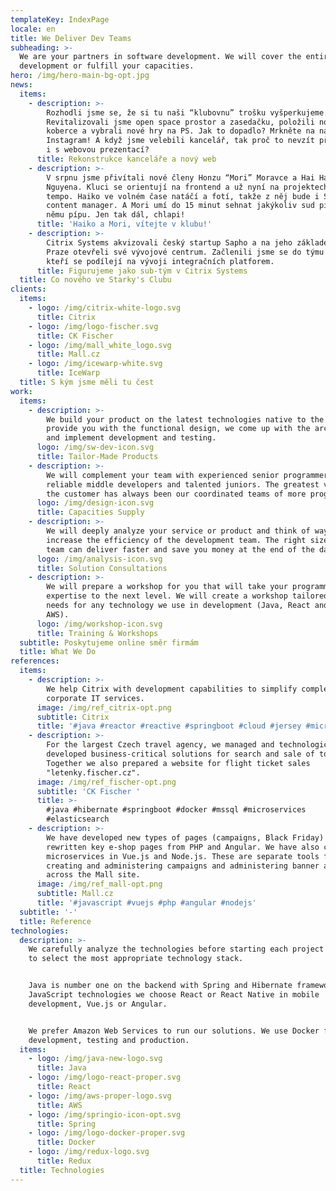 ```yaml
---
templateKey: IndexPage
locale: en
title: We Deliver Dev Teams
subheading: >-
  We are your partners in software development. We will cover the entire
  development or fulfill your capacities.
hero: /img/hero-main-bg-opt.jpg
news:
  items:
    - description: >-
        Rozhodli jsme se, že si tu naši “klubovnu” trošku vyšperkujeme.
        Revitalizovali jsme open space prostor a zasedačku, položili nové
        koberce a vybrali nové hry na PS. Jak to dopadlo? Mrkněte na náš
        Instagram! A když jsme velebili kancelář, tak proč to nevzít při jednom
        i s webovou prezentací?
      title: Rekonstrukce kanceláře a nový web
    - description: >-
        V srpnu jsme přivítali nové členy Honzu “Mori” Moravce a Hai Ha “Haiko”
        Nguyena. Kluci se orientují na frontend a už nyní na projektech diktují
        tempo. Haiko ve volném čase natáčí a fotí, takže z něj bude i Starky's
        content manager. A Mori umí do 15 minut sehnat jakýkoliv sud piva a k
        němu pípu. Jen tak dál, chlapi!
      title: 'Haiko a Mori, vítejte v klubu!'
    - description: >-
        Citrix Systems akvizovali český startup Sapho a na jeho základech v
        Praze otevřeli své vývojové centrum. Začlenili jsme se do týmu javistů,
        kteří se podílejí na vývoji integračních platforem.
      title: Figurujeme jako sub-tým v Citrix Systems
  title: Co nového ve Starky's Clubu
clients:
  items:
    - logo: /img/citrix-white-logo.svg
      title: Citrix
    - logo: /img/logo-fischer.svg
      title: CK Fischer
    - logo: /img/mall_white_logo.svg
      title: Mall.cz
    - logo: /img/icewarp-white.svg
      title: IceWarp
  title: S kým jsme měli tu čest
work:
  items:
    - description: >-
        We build your product on the latest technologies native to the cloud. We
        provide you with the functional design, we come up with the architecture
        and implement development and testing.
      logo: /img/sw-dev-icon.svg
      title: Tailor-Made Products
    - description: >-
        We will complement your team with experienced senior programmers,
        reliable middle developers and talented juniors. The greatest value for
        the customer has always been our coordinated teams of more programmers.
      logo: /img/design-icon.svg
      title: Capacities Supply
    - description: >-
        We will deeply analyze your service or product and think of ways to
        increase the efficiency of the development team. The right size of a
        team can deliver faster and save you money at the end of the day.
      logo: /img/analysis-icon.svg
      title: Solution Consultations
    - description: >-
        We will prepare a workshop for you that will take your programmers'
        expertise to the next level. We will create a workshop tailored to your
        needs for any technology we use in development (Java, React and Angular,
        AWS).
      logo: /img/workshop-icon.svg
      title: Training & Workshops
  subtitle: Poskytujeme online směr firmám
  title: What We Do
references:
  items:
    - description: >-
        We help Citrix with development capabilities to simplify complex
        corporate IT services.
      image: /img/ref_citrix-opt.png
      subtitle: Citrix
      title: '#java #reactor #reactive #springboot #cloud #jersey #microservices'
    - description: >-
        For the largest Czech travel agency, we managed and technologically
        developed business-critical solutions for search and sale of tours.
        Together we also prepared a website for flight ticket sales
        "letenky.fischer.cz".
      image: /img/ref_fischer-opt.png
      subtitle: 'CK Fischer '
      title: >-
        #java #hibernate #springboot #docker #mssql #microservices
        #elasticsearch
    - description: >-
        We have developed new types of pages (campaigns, Black Friday) and have
        rewritten key e-shop pages from PHP and Angular. We have also created
        microservices in Vue.js and Node.js. These are separate tools for
        creating and administering campaigns and administering banner areas
        across the Mall site.
      image: /img/ref_mall-opt.png
      subtitle: Mall.cz
      title: '#javascript #vuejs #php #angular #nodejs'
  subtitle: '-'
  title: Reference
technologies:
  description: >-
    We carefully analyze the technologies before starting each project in order
    to select the most appropriate technology stack.


    Java is number one on the backend with Spring and Hibernate frameworks. From
    JavaScript technologies we choose React or React Native in mobile
    development, Vue.js or Angular.


    We prefer Amazon Web Services to run our solutions. We use Docker for
    development, testing and production.
  items:
    - logo: /img/java-new-logo.svg
      title: Java
    - logo: /img/logo-react-proper.svg
      title: React
    - logo: /img/aws-proper-logo.svg
      title: AWS
    - logo: /img/springio-icon-opt.svg
      title: Spring
    - logo: /img/logo-docker-proper.svg
      title: Docker
    - logo: /img/redux-logo.svg
      title: Redux
  title: Technologies
---
```



